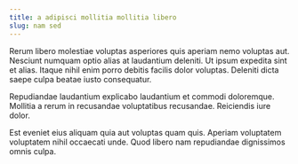 ```yaml
---
title: a adipisci mollitia mollitia libero
slug: nam sed
---
```


Rerum libero molestiae voluptas asperiores quis aperiam nemo voluptas aut. Nesciunt numquam optio alias at laudantium deleniti. Ut ipsum expedita sint et alias. Itaque nihil enim porro debitis facilis dolor voluptas. Deleniti dicta saepe culpa beatae iusto consequatur.

Repudiandae laudantium explicabo laudantium et commodi doloremque. Mollitia a rerum in recusandae voluptatibus recusandae. Reiciendis iure dolor.

Est eveniet eius aliquam quia aut voluptas quam quis. Aperiam voluptatem voluptatem nihil occaecati unde. Quod libero nam repudiandae dignissimos omnis culpa.
